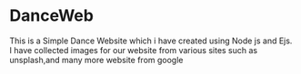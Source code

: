 # DanceWeb
This is a Simple Dance Website which i have created using Node js and Ejs.
I have collected images for our website from various sites such as unsplash,and many more website from google
